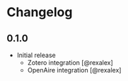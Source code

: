 # Changelog

## 0.1.0

* Initial release
  * Zotero integration [@rexalex]
  * OpenAire integration [@rexalex]
